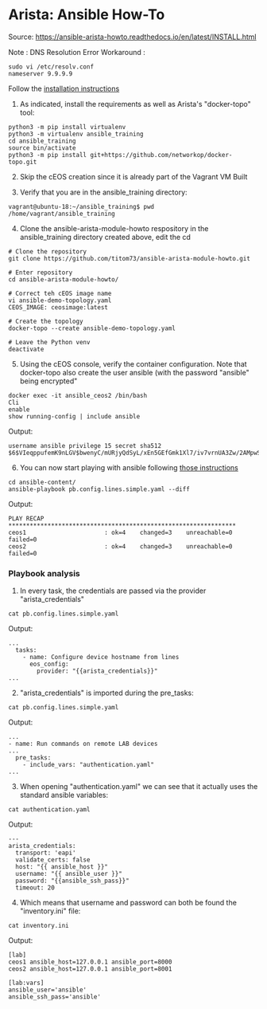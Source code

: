 # Arista: Ansible How-To
Source: https://ansible-arista-howto.readthedocs.io/en/latest/INSTALL.html

Note : DNS Resolution Error
Workaround :
```
sudo vi /etc/resolv.conf
nameserver 9.9.9.9
```

Follow the [installation instructions](https://github.com/titom73/ansible-arista-module-howto/blob/master/docs/INSTALL.md)

1. As indicated, install the requirements as well as Arista's "docker-topo" tool:
```
python3 -m pip install virtualenv
python3 -m virtualenv ansible_training
cd ansible_training
source bin/activate
python3 -m pip install git+https://github.com/networkop/docker-topo.git
```

2. Skip the cEOS creation since it is already part of the Vagrant VM Built

3. Verify that you are in the ansible_training directory:
```
vagrant@ubuntu-18:~/ansible_training$ pwd
/home/vagrant/ansible_training
```

4. Clone the ansible-arista-module-howto respository in the ansible_training directory created above, edit the cd
```
# Clone the repository
git clone https://github.com/titom73/ansible-arista-module-howto.git

# Enter repository
cd ansible-arista-module-howto/

# Correct teh cEOS image name
vi ansible-demo-topology.yaml
CEOS_IMAGE: ceosimage:latest

# Create the topology
docker-topo --create ansible-demo-topology.yaml

# Leave the Python venv
deactivate
```

5. Using the cEOS console, verify the container configuration. Note that docker-topo also create the user ansible (with the password "ansible" being encrypted"
```
docker exec -it ansible_ceos2 /bin/bash
Cli
enable
show running-config | include ansible
```

Output:
```
username ansible privilege 15 secret sha512 $6$VIeqppufemK9nLGV$bwenyC/mURjyQdSyL/xEn5GEfGmk1Xl7/iv7vrnUA3Zw/2AMpwS/cdFyKjllVFaYBqEvP.8On1nDk4NSxnoEb0
```

6. You can now start playing with ansible following [those instructions](https://ansible-arista-howto.readthedocs.io/en/latest/EOS_CONFIG.html)
```
cd ansible-content/
ansible-playbook pb.config.lines.simple.yaml --diff
```

Output:
```
PLAY RECAP ****************************************************************
ceos1                      : ok=4    changed=3    unreachable=0    failed=0
ceos2                      : ok=4    changed=3    unreachable=0    failed=0
```

### Playbook analysis
1. In every task, the credentials are passed via the provider "arista_credentials"
```
cat pb.config.lines.simple.yaml
```

Output: 
```
...
  tasks:
    - name: Configure device hostname from lines
      eos_config:
        provider: "{{arista_credentials}}"
...
```

2. "arista_credentials" is imported during the pre_tasks:
```
cat pb.config.lines.simple.yaml
```

Output: 
```
...
- name: Run commands on remote LAB devices
...
  pre_tasks:
    - include_vars: "authentication.yaml"
...
```

3. When opening "authentication.yaml" we can see that it actually uses the standard ansible variables: 
```
cat authentication.yaml
```

Output: 
```
---
arista_credentials:
  transport: 'eapi'
  validate_certs: false
  host: "{{ ansible_host }}"
  username: "{{ ansible_user }}"
  password: "{{ansible_ssh_pass}}"
  timeout: 20
```

4. Which means that username and password can both be found the "inventory.ini" file:
```
cat inventory.ini
```

Output: 
```
[lab]
ceos1 ansible_host=127.0.0.1 ansible_port=8000
ceos2 ansible_host=127.0.0.1 ansible_port=8001

[lab:vars]
ansible_user='ansible'
ansible_ssh_pass='ansible'
```